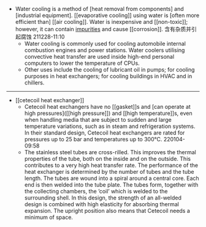 - Water cooling is a method of [heat removal from components] and [industrial equipment]. [[evaporative cooling]] using water is [often more efficient than] [[air cooling]]. Water is inexpensive and [[non-toxic]]; however, it can contain [impurities]([[impurity]]) and cause [[corrosion]]. 含有杂质并引起腐蚀
211228-11:10
    - Water cooling is commonly used for cooling automobile internal combustion engines and power stations. Water coolers utilising convective heat transfer are used inside high-end personal computers to lower the temperature of CPUs.
    - Other uses include the cooling of lubricant oil in pumps; for cooling purposes in heat exchangers; for cooling buildings in HVAC and in chillers.
- ---
- [[cetecoil heat exchanger]]
    - Cetecoil heat exchangers have no [[gasket]]s and [can operate at high pressures]([[high pressure]]) and [[high temperature]]s, even when handling media that are subject to sudden and large temperature variations, such as in steam and refrigeration systems. In their standard design, Cetecoil heat exchangers are rated for pressures up to 25 bar and temperatures up to 300°C.
220104-09:58
    - The stainless steel tubes are cross-rilled. This improves the thermal properties of the tube, both on the inside and on the outside. This contributes to a very high heat transfer rate. The performance of the heat exchanger is determined by the number of tubes and the tube length. The tubes are wound into a spiral around a central core. Each end is then welded into the tube plate. The tubes form, together with the collecting chambers, the ’coil’ which is welded to the surrounding shell. In this design, the strength of an all-welded design is combined with high elasticity for absorbing thermal expansion. The upright position also means that Cetecoil needs a minimum of space.
